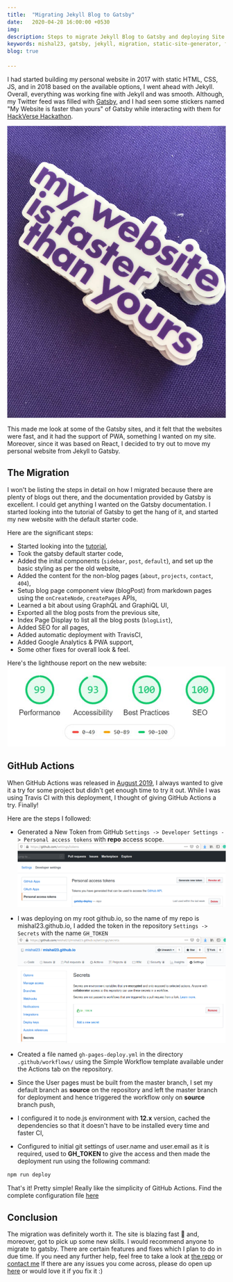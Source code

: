 ```yaml
---
title:  "Migrating Jekyll Blog to Gatsby"
date:   2020-04-28 16:00:00 +0530
img:
description: Steps to migrate Jekyll Blog to Gatsby and deploying Site using GitHub Actions to GitHub Pages
keywords: mishal23, gatsby, jekyll, migration, static-site-generator, fast, modern, frameworks, react, graphql, github-actions, github, ci-cd
blog: true

---
```


I had started building my personal website in 2017 with static HTML, CSS, JS, and in 2018 based on the available options, I went ahead with Jekyll. Overall, everything was working fine with Jekyll and was smooth. Although, my Twitter feed was filled with [Gatsby](https://www.gatsbyjs.org/), and I had seen some stickers named "My Website is faster than yours" of Gatsby while interacting with them for [HackVerse Hackathon](https://hackverse.nitk.ac.in).

![gatsby quote](./images/website-faster.jpg)

This made me look at some of the Gatsby sites, and it felt that the websites were fast, and it had the support of PWA, something I wanted on my site. Moreover, since it was based on React, I decided to try out to move my personal website from Jekyll to Gatsby.

## The Migration

I won't be listing the steps in detail on how I migrated because there are plenty of blogs out there, and the documentation provided by Gatsby is excellent. I could get anything I wanted on the Gatsby documentation. I started looking into the tutorial of Gatsby to get the hang of it, and started my new website with the default starter code.

Here are the significant steps:
- Started looking into the [tutorial](https://www.gatsbyjs.org/tutorial/),
- Took the gatsby default starter code,
- Added the inital components (`sidebar`, `post`, `default`), and set up the basic styling as per the old website,
- Added the content for the non-blog pages (`about`, `projects`, `contact`, `404`),
- Setup blog page component view (blogPost) from markdown pages using the `onCreateNode`, `createPages` APIs,
- Learned a bit about using GraphQL and GraphiQL UI,
- Exported all the blog posts from the previous site,
- Index Page Display to list all the blog posts (`blogList`),
- Added SEO for all pages,
- Added automatic deployment with TravisCI,
- Added Google Analytics & PWA support,
- Some other fixes for overall look & feel.

Here's the lighthouse report on the new website:
![Lighthouse Report](./images/lighthouse-report.JPG)

## GitHub Actions

When GitHub Actions was released in [August 2019](https://github.blog/2019-08-08-github-actions-now-supports-ci-cd/), I always wanted to give it a try for some project but didn't get enough time to try it out. While I was using Travis CI with this deployment, I thought of giving GitHub Actions a try. Finally!

Here are the steps I followed:

- Generated a New Token from GitHub ```Settings -> Developer Settings -> Personal access tokens``` with **repo** access scope.
![GitHub Token](./images/repo-token.png)

- I was deploying on my root github.io, so the name of my repo is mishal23.github.io, I added the token in the repository ```Settings -> Secrets``` with the name ```GH_TOKEN```
![Set Secret Token](./images/set-secret.png)

- Created a file named `gh-pages-deploy.yml` in the directory ```.github/workflows/``` using the Simple Workflow template available under the Actions tab on the repository.

- Since the User pages must be built from the master branch, I set my default branch as **source** on the repository and left the master branch for deployment and hence triggered the workflow only on **source** branch push,

- I configured it to node.js environment with **12.x** version, cached the dependencies so that it doesn't have to be installed every time and faster CI,

- Configured to initial git settings of user.name and user.email as it is required, used to **GH_TOKEN** to give the access and then made the deployment run using the following command:
```bash
npm run deploy
```

That's it! Pretty simple! Really like the simplicity of GitHub Actions. Find the complete configuration file [here](https://github.com/mishal23/mishal23.github.io/blob/source/.github/workflows/gh-pages-deploy.yml)

## Conclusion

The migration was definitely worth it. The site is blazing fast 🚀 and, moreover, got to pick up some new skills. I would recommend anyone to migrate to gatsby. There are certain features and fixes which I plan to do in due time. If you need any further help, feel free to take a look at [the repo](https://github.com/mishal23/mishal23.github.io/) or [contact me](/contact) If there are any issues you come across, please do open up [here](https://github.com/mishal23/mishal23.github.io/issues) or would love it if you fix it :)
